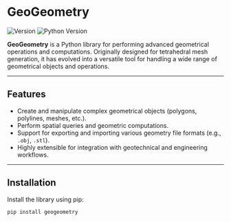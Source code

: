 # GeoGeometry

![Version](https://img.shields.io/badge/version-0.0.3-blue)
![Python Version](https://img.shields.io/badge/python-3.10-green)

**GeoGeometry** is a Python library for performing advanced geometrical operations and computations. Originally designed for tetrahedral mesh generation, it has evolved into a versatile tool for handling a wide range of geometrical objects and operations.

---

## Features
- Create and manipulate complex geometrical objects (polygons, polylines, meshes, etc.).
- Perform spatial queries and geometric computations.
- Support for exporting and importing various geometry file formats (e.g., `.obj`, `.stl`).
- Highly extensible for integration with geotechnical and engineering workflows.

---

## Installation
Install the library using pip:
```bash
pip install geogeometry